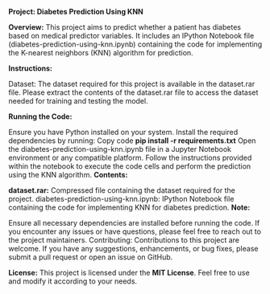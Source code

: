 
**Project: Diabetes Prediction Using KNN**

**Overview:**
This project aims to predict whether a patient has diabetes based on medical predictor variables. It includes an IPython Notebook file (diabetes-prediction-using-knn.ipynb) containing the code for implementing the K-nearest neighbors (KNN) algorithm for prediction.

**Instructions:**

Dataset: The dataset required for this project is available in the dataset.rar file. Please extract the contents of the dataset.rar file to access the dataset needed for training and testing the model.

**Running the Code:**

Ensure you have Python installed on your system.
Install the required dependencies by running:
Copy code
**pip install -r requirements.txt**
Open the diabetes-prediction-using-knn.ipynb file in a Jupyter Notebook environment or any compatible platform.
Follow the instructions provided within the notebook to execute the code cells and perform the prediction using the KNN algorithm.
**Contents:**

**dataset.rar:** Compressed file containing the dataset required for the project.
diabetes-prediction-using-knn.ipynb: IPython Notebook file containing the code for implementing KNN for diabetes prediction.
**Note:**

Ensure all necessary dependencies are installed before running the code.
If you encounter any issues or have questions, please feel free to reach out to the project maintainers.
Contributing:
Contributions to this project are welcome. If you have any suggestions, enhancements, or bug fixes, please submit a pull request or open an issue on GitHub.

**License:**
This project is licensed under the **MIT License**. Feel free to use and modify it according to your needs.
